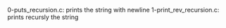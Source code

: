 0-puts_recursion.c: prints the string with newline
1-print_rev_recursion.c: prints recursly the string
